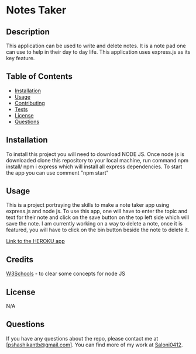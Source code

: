 # Notes Taker

## Description

This application can be used to write and delete notes. It is a note pad one can use to help in their day to day life. This application uses express.js as its key feature. 

## Table of Contents

- [Installation](#installation)
- [Usage](#usage)
- [Contributing](#contributing)
- [Tests](#tests)
- [License](#license)
- [Questions](#questions)

## Installation

To install this project you will need to download NODE JS. Once node js is downloaded clone this repository to your local machine, run command npm install/ npm i express which will install all express dependencies. To start the app you can use comment "npm start" 

## Usage

This is a project portraying the skills to make a note taker app using express.js and node js. To use this app, one will have to enter the topic and text for their note and click on the save button on the top left side which will save the note. I am currently working on a way to delete a note, once it is featured, you will have to click on the bin button beside the note to delete it. 

[Link to the HEROKU app]()


## Credits

[W3Schools](https://www.w3schools.com/) - to clear some concepts for node JS

## License

N/A

## Questions

If you have any questions about the repo, please contact me at [pshashikantb@gmail.com]. You can find more of my work at [Saloni0412](https://github.com/Saloni0412/).
